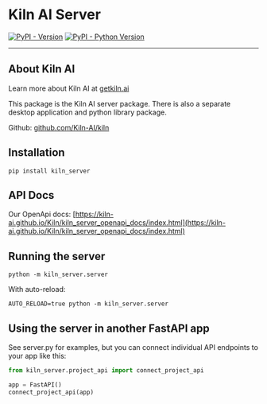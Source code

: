# Kiln AI Server

[![PyPI - Version](https://img.shields.io/pypi/v/kiln-server.svg)](https://pypi.org/project/kiln-server)
[![PyPI - Python Version](https://img.shields.io/pypi/pyversions/kiln-server.svg)](https://pypi.org/project/kiln-server)

---

## About Kiln AI

Learn more about Kiln AI at [getkiln.ai](https://getkiln.ai)

This package is the Kiln AI server package. There is also a separate desktop application and python library package.

Github: [github.com/Kiln-AI/kiln](https://github.com/Kiln-AI/kiln)

## Installation

```console
pip install kiln_server
```

## API Docs

Our OpenApi docs: [https://kiln-ai.github.io/Kiln/kiln_server_openapi_docs/index.html](https://kiln-ai.github.io/Kiln/kiln_server_openapi_docs/index.html)

## Running the server

```console
python -m kiln_server.server
```

With auto-reload:

```console
AUTO_RELOAD=true python -m kiln_server.server
```

## Using the server in another FastAPI app

See server.py for examples, but you can connect individual API endpoints to your app like this:

```python
from kiln_server.project_api import connect_project_api

app = FastAPI()
connect_project_api(app)
```
